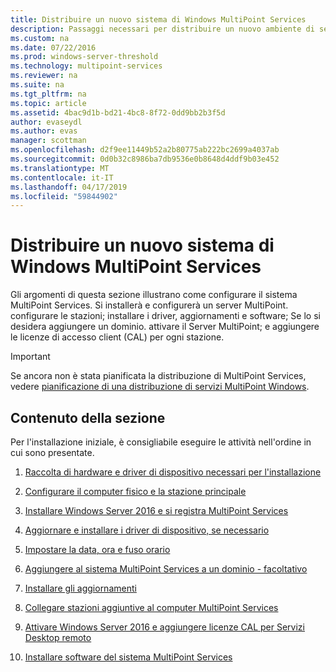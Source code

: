 ```yaml
---
title: Distribuire un nuovo sistema di Windows MultiPoint Services
description: Passaggi necessari per distribuire un nuovo ambiente di servizi MultiPoint
ms.custom: na
ms.date: 07/22/2016
ms.prod: windows-server-threshold
ms.technology: multipoint-services
ms.reviewer: na
ms.suite: na
ms.tgt_pltfrm: na
ms.topic: article
ms.assetid: 4bac9d1b-bd21-4bc8-8f72-0dd9bb2b3f5d
author: evaseydl
ms.author: evas
manager: scottman
ms.openlocfilehash: d2f9ee11449b52a2b80775ab222bc2699a4037ab
ms.sourcegitcommit: 0d0b32c8986ba7db9536e0b8648d4ddf9b03e452
ms.translationtype: MT
ms.contentlocale: it-IT
ms.lasthandoff: 04/17/2019
ms.locfileid: "59844902"
---
```

# <a name="deploy-a-new-windows-multipoint-services-system"></a>Distribuire un nuovo sistema di Windows MultiPoint Services
Gli argomenti di questa sezione illustrano come configurare il sistema MultiPoint Services. Si installerà e configurerà un server MultiPoint. configurare le stazioni; installare i driver, aggiornamenti e software; Se lo si desidera aggiungere un dominio. attivare il Server MultiPoint; e aggiungere le licenze di accesso client (CAL) per ogni stazione.  
  
> [!IMPORTANT]  
> Se ancora non è stata pianificata la distribuzione di MultiPoint Services, vedere [pianificazione di una distribuzione di servizi MultiPoint Windows](Planning-a-MultiPoint-Services-Deployment.md).  
  
## <a name="in-this-section"></a>Contenuto della sezione  
Per l'installazione iniziale, è consigliabile eseguire le attività nell'ordine in cui sono presentate.  
  
1.  [Raccolta di hardware e driver di dispositivo necessari per l'installazione](Collect-hardware-and-device-drivers-needed-for-the-installation.md)  
  
2.  [Configurare il computer fisico e la stazione principale](Set-up-the-physical-computer-and-primary-station.md)  
  
3.  [Installare Windows Server 2016 e si registra MultiPoint Services](Install-MultiPoint-services.md)  
  
4.  [Aggiornare e installare i driver di dispositivo, se necessario](Update-and-install-device-drivers-if-needed.md)  
  
5.  [Impostare la data, ora e fuso orario](Set-the-date--time--and-time-zone.md)  
  
6.  [Aggiungere al sistema MultiPoint Services a un dominio - facoltativo](Join-the-MultiPoint-services-computer-to-a-domain--optional-.md)  
  
7.  [Installare gli aggiornamenti](Install-updates.md)  
  
8.  [Collegare stazioni aggiuntive al computer MultiPoint Services](Attach-additional-stations-to-your-MultiPoint-services-computer.md)  
  
9. [Attivare Windows Server 2016 e aggiungere licenze CAL per Servizi Desktop remoto](manage-client-access-licenses-with-multipoint-services.md)  
  
10. [Installare software del sistema MultiPoint Services](Install-software-on-your-MultiPoint-Services-system.md)